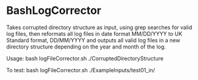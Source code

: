 # BashLogCorrector
Takes corrupted directory structure as input, using grep searches for valid log files, then reformats all log files in date format MM/DD/YYYY to UK Standard format, DD/MM/YYYY and outputs all valid log files in a new directory structure depending on the year and month of the log. 


Usage: 
bash logFileCorrector.sh ./CorruptedDirectoryStructure

To test: 
bash logFileCorrector.sh ./ExampleInputs/test01_in/
